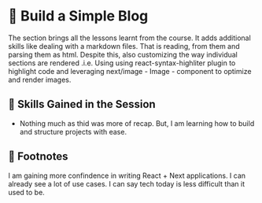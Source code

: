# :rocket: Build a Simple Blog

The section brings all the lessons learnt from the course. It adds additional skills like dealing with a markdown files. That is reading, from them and parsing them as html. Despite this, also customizing the way individual sections are rendered .i.e. Using using react-syntax-highliter plugin to highlight code and leveraging next/image - Image - component to optimize and render images.

## :balloon: Skills Gained in the Session

- Nothing much as thid was more of recap. But, I am learning how to build and structure projects with ease.

## :bookmark_tabs: Footnotes

I am gaining more confindence in writing React + Next applications. I can already see a lot of use cases. I can say tech today is less difficult than it used to be.
